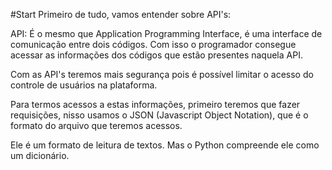#Start
Primeiro de tudo, vamos entender sobre API's:

API: É o mesmo que Application Programming Interface, é uma interface de comunicação entre dois códigos. Com isso o programador consegue acessar as informações dos códigos que estão presentes naquela API.

Com as API's teremos mais segurança pois é possível limitar o acesso do controle de usuários na plataforma.

Para termos acessos a estas informações, primeiro teremos que fazer requisições, nisso usamos o JSON (Javascript Object Notation), que é o formato do arquivo que teremos acessos.

Ele é um formato de leitura de textos. Mas o Python compreende ele como um dicionário.